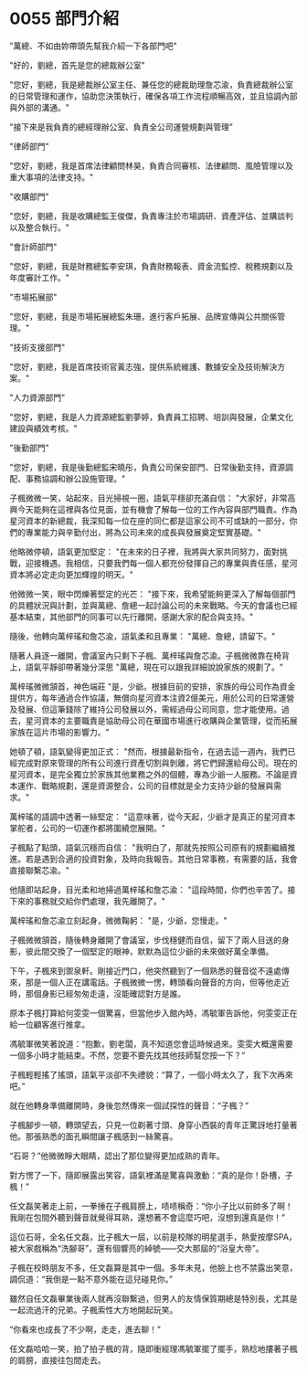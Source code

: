 # 0055 部門介紹

"萬總、不如由妳帶頭先幫我介紹一下各部門吧"

"好的，劉總，首先是您的總裁辦公室"

"您好，劉總，我是總裁辦公室主任、兼任您的總裁助理詹芯渝，負責總裁辦公室的日常管理和運作，協助您決策執行，確保各項工作流程順暢高效，並且協調內部與外部的溝通。"

"接下來是我負責的總經理辦公室、負責全公司運營規劃與管理"

"律師部門"

"您好，劉總，我是首席法律顧問林昊，負責合同審核、法律顧問、風險管理以及重大事項的法律支持。"

"收購部門"

"您好，劉總，我是收購總監王俊傑，負責專注於市場調研、資產評估、並購談判以及整合執行。"

"會計師部門"

"您好，劉總，我是財務總監李安琪，負責財務報表、資金流監控、稅務規劃以及年度審計工作。"

"市場拓展部"

"您好，劉總，我是市場拓展總監朱珊，進行客戶拓展、品牌宣傳與公共關係管理。"

"技術支援部門"

"您好，劉總，我是首席技術官黃志強，提供系統維護、數據安全及技術解決方案。"

"人力資源部門"

"您好，劉總，我是人力資源總監劉夢婷，負責員工招聘、培訓與發展，企業文化建設與績效考核。"

"後勤部門"

"您好，劉總，我是後勤總監宋曉彤，負責公司保安部門、日常後勤支持，資源調配、事務協調和辦公設施管理。"

子楓微微一笑，站起來，目光掃視一圈，語氣平穩卻充滿自信：
"大家好，非常高興今天能夠在這裡與各位見面，並有機會了解每一位的工作內容與部門職責。作為星河資本的新總裁，我深知每一位在座的同仁都是這家公司不可或缺的一部分，你們的專業能力與辛勤付出，將為公司未來的成長與發展奠定堅實基礎。"

他略微停頓，語氣更加堅定：
"在未來的日子裡，我將與大家共同努力，面對挑戰，迎接機遇。我相信，只要我們每一個人都充份發揮自己的專業與責任感，星河資本將必定走向更加輝煌的明天。"

他微微一笑，眼中閃爍著堅定的光芒：
"接下來，我希望能夠更深入了解每個部門的具體狀況與計劃，並與萬總、詹總一起討論公司的未來戰略。今天的會議也已經基本結束，其他部門的同事可以先行離開，感謝大家的配合與支持。"

隨後，他轉向萬梓瑤和詹芯渝，語氣柔和且專業：
"萬總、詹總，請留下。"

隨著人員逐一離開，會議室內只剩下子楓、萬梓瑤與詹芯渝。子楓微微靠在椅背上，語氣平靜卻帶著幾分深思
"萬總，現在可以跟我詳細說說家族的規劃了。"

萬梓瑤微微頷首，神色端莊
"是，少爺。根據目前的安排，家族的母公司作為資金提供方，每年通過合作協議，無償向星河資本注資2億美元，用於公司的日常運營及發展、但這筆錢除了維持公司發展以外，需經過母公司同意，您才能使用。過去，星河資本的主要職責是協助母公司在華國市場進行收購與企業管理，從而拓展家族在這片市場的影響力。"

她頓了頓，語氣變得更加正式：
"然而，根據最新指令，在過去這一週內，我們已經完成對原來管理的所有公司進行資產切割與剝離，將它們歸還給母公司。現在的星河資本，是完全獨立於家族其他業務之外的個體，專為少爺一人服務。不論是資本運作、戰略規劃，還是資源整合，公司的目標就是全力支持少爺的發展與需求。"

萬梓瑤的語調中透著一絲堅定：
"這意味著，從今天起，少爺才是真正的星河資本掌舵者，公司的一切運作都將圍繞您展開。"

子楓點了點頭，語氣沉穩而自信：
"我明白了，那就先按照公司原有的規劃繼續推進。若是遇到合適的投資對象，及時向我報告。其他日常事務，有需要的話，我會直接聯繫芯渝。"

他隨即站起身，目光柔和地掃過萬梓瑤和詹芯渝：
"這段時間，你們也辛苦了。接下來的事務就交給你們處理，我先離開了。"

萬梓瑤和詹芯渝立刻起身，微微鞠躬：
"是，少爺，您慢走。"

子楓微微頷首，隨後轉身離開了會議室，步伐穩健而自信，留下了兩人目送的身影，彼此間交換了一個堅定的眼神，默默為這位少爺的未來做好萬全準備。

下午，子楓來到禦泉軒。剛接近門口，他突然聽到了一個熟悉的聲音從不遠處傳來，那是一個人正在講電話。子楓微微一愣，轉頭看向聲音的方向，但等他走近時，那個身影已經匆匆走遠，沒能確認對方是誰。

原本子楓打算給何雯雯一個驚喜，但當他步入館內時，馮毓軍告訴他，何雯雯正在給一位顧客進行推拿。

馮毓軍微笑著說道：“抱歉，劉老闆，真不知道您會這時候過來。雯雯大概還需要一個多小時才能結束。不然，您要不要先找其他技師幫您按一下？”

子楓輕輕搖了搖頭，語氣平淡卻不失禮貌：“算了，一個小時太久了，我下次再來吧。”

就在他轉身準備離開時，身後忽然傳來一個試探性的聲音：“子楓？”

子楓腳步一頓，轉頭望去，只見一位剃著寸頭、身穿小西裝的青年正驚訝地打量著他。那張熟悉的面孔瞬間讓子楓感到一絲驚喜。

“石哥？”他微微睜大眼睛，認出了那位變得更加成熟的青年。

對方愣了一下，隨即展露出笑容，語氣裡滿是驚喜與激動：“真的是你！卧槽，子楓！”

任文磊笑著走上前，一拳捶在子楓肩膀上，啧啧稱奇：“你小子比以前帥多了啊！我剛在包間外聽到聲音就覺得耳熟，還想著不會這麼巧吧，沒想到還真是你！”

這位石哥，全名任文磊，比子楓大一屆，以前是校隊的明星選手，熱愛按摩SPA，被大家戲稱為“洗腳哥”，還有個響亮的綽號——交大那屆的“浴皇大帝”。

子楓在校時朋友不多，任文磊算是其中一個。多年未見，他臉上也不禁露出笑意，調侃道：“我倒是一點不意外能在這兒碰見你。”

雖然自任文磊畢業後兩人就再沒聯繫過，但男人的友情保質期總是特別長，尤其是一起流過汗的兄弟。子楓索性大方地開起玩笑。

“你看來也成長了不少啊，走走，進去聊！”

任文磊哈哈一笑，拍了拍子楓的背，隨即衝經理馮毓軍擺了擺手，熟稔地摟著子楓的肩膀，直接往包間走去。